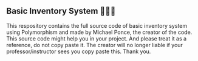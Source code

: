 ## Basic Inventory System :rocket::rocket::rocket:

This respository contains the full source code of basic inventory system using Polymorphism and made by Michael Ponce, the creator of the code.
This source code might help you in your project. And please treat it as a reference, do not copy paste it. The
creator will no longer liable if your professor/instructor sees you copy paste this. Thank you.


